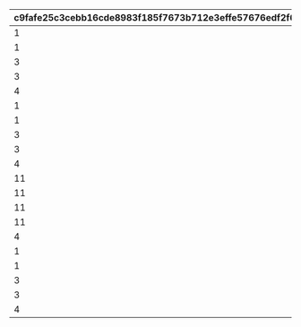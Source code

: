 |c9fafe25c3cebb16cde8983f185f7673b712e3effe57676edf2f68b56cd86d6b|da24950f02a7baa0c7aa790bd4b84f9998bf2254e481e1a9f5903b3586c53aa6|0cd94ad8c4bc0c5cb18a4394256c28343cc77802714ad899d9df8eb2c045a070|f0a029664681dd5f33584f2b9956c2180c9c3f7b75602a6ca047dec367581b67|f9ad997f6061cd72a0bb68ea2b97d818da402f659f3f3218bf4f58fe1c4046a4|f02a40f349a035d9793431045abe7677f7b23cea830eb9514c3df54c69bf91f3|e2b629a5d0e7dcb53f759ccfe1006693581e45a2ffbb2118048d7b1fba13fb2c|
| --- | --- | --- | --- | --- | --- | --- |
|1|0|10008111|10008101|1|0||
|1|0|10008115|10008112|2|0||
|3|0|10008103|10008101|3|0||
|3|0|10008115|10008105|4|0||
|4|0|150|10008112|5|0||
|1|0|10028111|10028101|6|0||
|1|0|10028115|10028112|7|0||
|3|0|10028103|10028101|8|0||
|3|0|10028115|10028105|9|0||
|4|0|150|10028112|10|0||
|11|0|20012104|20012104|11|20012107||
|11|0|20012108|20012108|12|20012109||
|11|0|20012110|20012110|13|20012114||
|11|0|20012115|20012115|14|20012115||
|4|0|120|20012110|15|0||
|1|0|20008111|20008101|16|0||
|1|0|20008115|20008112|17|0||
|3|0|20008103|20008101|18|0||
|3|0|20008115|20008105|19|0||
|4|0|150|20008112|20|0||